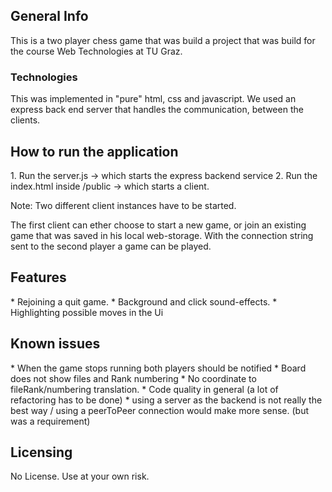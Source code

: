 
<h2>General Info </h2>

This is a two player chess game that was build a project that was build for the course Web Technologies at TU Graz.

<h3>Technologies</h3>
This was implemented in "pure" html, css and javascript.
We used an express back end server that handles the communication,
between the clients.



<h2>How to run the application</h2>
1. Run the server.js -> which starts the express backend service
2. Run the index.html inside /public -> which starts a client.

Note: Two different client instances have to be started.

The first client can ether choose to start a new game, or join an existing game that was saved in his local web-storage.
With the connection string sent to the second player a game can be played.


<h2>Features</h2>
* Rejoining a quit game.
* Background and click sound-effects.
* Highlighting possible moves in the Ui



<h2>Known issues </h2>
* When the game stops running both players should be notified
* Board does not show files and Rank numbering
* No coordinate to fileRank/numbering translation.
* Code quality in general 
  (a lot of refactoring has to be done)
* using a server as the backend is not really the best way / using a peerToPeer connection would make more sense.
  (but was a requirement)
  

<h2>Licensing</h2>
No License.
Use at your own risk.

